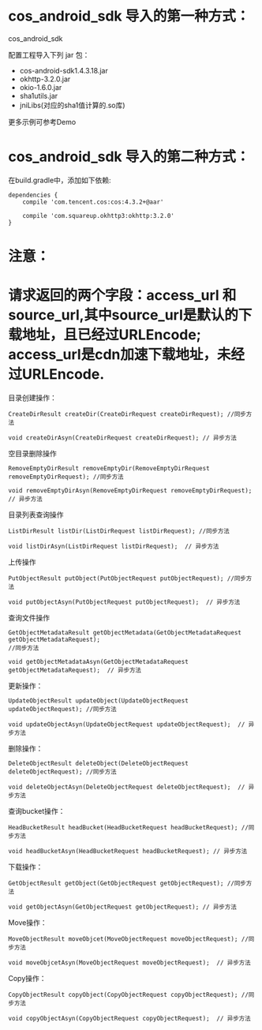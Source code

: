 # cos_android_sdk 导入的第一种方式：
cos_android_sdk

配置工程导入下列 jar 包：

- cos-android-sdk1.4.3.18.jar
- okhttp-3.2.0.jar
- okio-1.6.0.jar
- sha1utils.jar
- jniLibs(对应的sha1值计算的.so库)

更多示例可参考Demo


# cos_android_sdk 导入的第二种方式：

在build.gradle中，添加如下依赖:

```
dependencies {
    compile 'com.tencent.cos:cos:4.3.2+@aar'
    
    compile 'com.squareup.okhttp3:okhttp:3.2.0'
}
``` 

# 注意： 

# 请求返回的两个字段：access_url 和 source_url,其中source_url是默认的下载地址，且已经过URLEncode; access_url是cdn加速下载地址，未经过URLEncode.

目录创建操作：

```
CreateDirResult createDir(CreateDirRequest createDirRequest); //同步方法

void createDirAsyn(CreateDirRequest createDirRequest); // 异步方法
```

空目录删除操作

```
RemoveEmptyDirResult removeEmptyDir(RemoveEmptyDirRequest removeEmptyDirRequest); //同步方法

void removeEmptyDirAsyn(RemoveEmptyDirRequest removeEmptyDirRequest);  // 异步方法
```

目录列表查询操作
```
ListDirResult listDir(ListDirRequest listDirRequest); //同步方法
 
void listDirAsyn(ListDirRequest listDirRequest);  // 异步方法
```
上传操作
```
PutObjectResult putObject(PutObjectRequest putObjectRequest); //同步方法

void putObjectAsyn(PutObjectRequest putObjectRequest);  // 异步方法
```
查询文件操作
```
GetObjectMetadataResult getObjectMetadata(GetObjectMetadataRequest getObjectMetadataRequest);
//同步方法

void getObjectMetadataAsyn(GetObjectMetadataRequest getObjectMetadataRequest);  // 异步方法
```
更新操作：
```
UpdateObjectResult updateObject(UpdateObjectRequest updateObjectRequest); //同步方法

void updateObjectAsyn(UpdateObjectRequest updateObjectRequest);  // 异步方法
```
删除操作：
```
DeleteObjectResult deleteObject(DeleteObjectRequest deleteObjectRequest); //同步方法

void deleteObjectAsyn(DeleteObjectRequest deleteObjectRequest);  // 异步方法
```
查询bucket操作：
```
HeadBucketResult headBucket(HeadBucketRequest headBucketRequest); //同步方法

void headBucketAsyn(HeadBucketRequest headBucketRequest); // 异步方法
```
下载操作：
```
GetObjectResult getObject(GetObjectRequest getObjectRequest); //同步方法

void getObjectAsyn(GetObjectRequest getObjectRequest); // 异步方法
```
Move操作：
```
MoveObjectResult moveObjcet(MoveObjectRequest moveObjectRequest); //同步方法

void moveObjcetAsyn(MoveObjectRequest moveObjectRequest);  // 异步方法
```
Copy操作：
```
CopyObjectResult copyObject(CopyObjectRequest copyObjectRequest); //同步方法

void copyObjectAsyn(CopyObjectRequest copyObjectRequest);  // 异步方法
```
